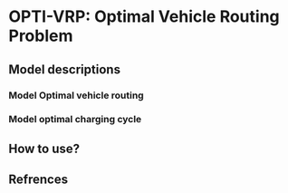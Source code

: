 # OPTI-VRP: Optimal Vehicle Routing Problem

## Model descriptions
### Model Optimal vehicle routing


### Model optimal charging cycle



## How to use?



## Refrences